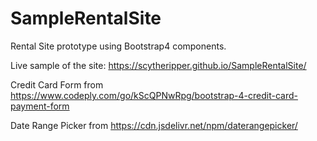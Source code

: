 # SampleRentalSite
Rental Site prototype using Bootstrap4 components.

Live sample of the site: https://scytheripper.github.io/SampleRentalSite/

Credit Card Form from https://www.codeply.com/go/kScQPNwRpg/bootstrap-4-credit-card-payment-form

Date Range Picker from https://cdn.jsdelivr.net/npm/daterangepicker/
